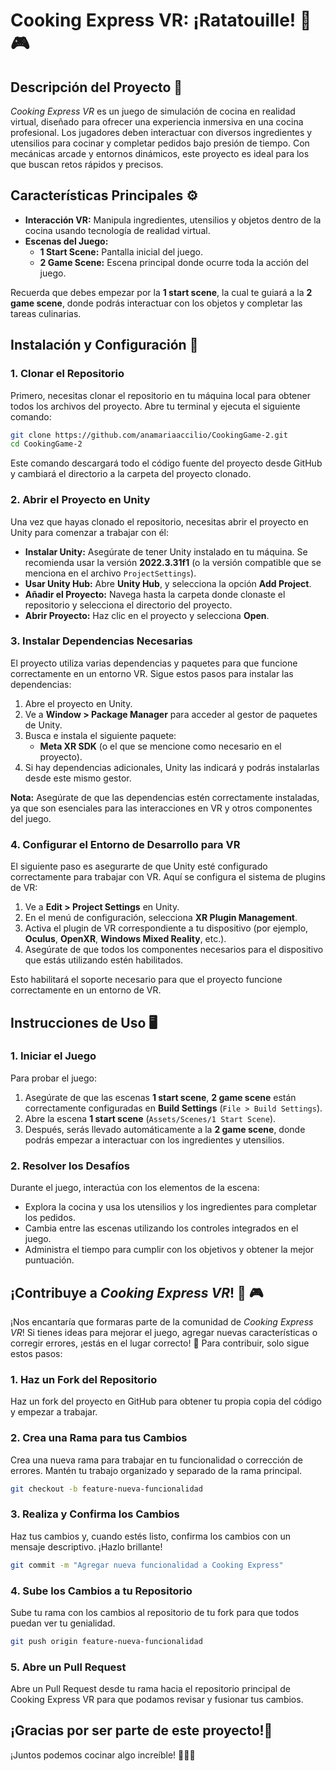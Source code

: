 # Cooking Express VR: ¡Ratatouille! 🍲🎮

## Descripción del Proyecto 📝  
*Cooking Express VR* es un juego de simulación de cocina en realidad virtual, diseñado para ofrecer una experiencia inmersiva en una cocina profesional. Los jugadores deben interactuar con diversos ingredientes y utensilios para cocinar y completar pedidos bajo presión de tiempo. Con mecánicas arcade y entornos dinámicos, este proyecto es ideal para los que buscan retos rápidos y precisos.

## Características Principales ⚙️

- **Interacción VR:** Manipula ingredientes, utensilios y objetos dentro de la cocina usando tecnología de realidad virtual.
- **Escenas del Juego:**
  - **1 Start Scene:** Pantalla inicial del juego.
  - **2 Game Scene:** Escena principal donde ocurre toda la acción del juego.

Recuerda que debes empezar por la **1 start scene**, la cual te guiará a la **2 game scene**, donde podrás interactuar con los objetos y completar las tareas culinarias.

## Instalación y Configuración 🚀


### 1. Clonar el Repositorio

Primero, necesitas clonar el repositorio en tu máquina local para obtener todos los archivos del proyecto. Abre tu terminal y ejecuta el siguiente comando:
```bash
git clone https://github.com/anamariaaccilio/CookingGame-2.git
cd CookingGame-2
```
Este comando descargará todo el código fuente del proyecto desde GitHub y cambiará el directorio a la carpeta del proyecto clonado.

### 2. Abrir el Proyecto en Unity

Una vez que hayas clonado el repositorio, necesitas abrir el proyecto en Unity para comenzar a trabajar con él:

- **Instalar Unity:** Asegúrate de tener Unity instalado en tu máquina. Se recomienda usar la versión **2022.3.31f1** (o la versión compatible que se menciona en el archivo `ProjectSettings`).
- **Usar Unity Hub:** Abre **Unity Hub**, y selecciona la opción **Add Project**.
- **Añadir el Proyecto:** Navega hasta la carpeta donde clonaste el repositorio y selecciona el directorio del proyecto.
- **Abrir Proyecto:** Haz clic en el proyecto y selecciona **Open**.

### 3. Instalar Dependencias Necesarias

El proyecto utiliza varias dependencias y paquetes para que funcione correctamente en un entorno VR. Sigue estos pasos para instalar las dependencias:

1. Abre el proyecto en Unity.
2. Ve a **Window > Package Manager** para acceder al gestor de paquetes de Unity.
3. Busca e instala el siguiente paquete:
   - **Meta XR SDK** (o el que se mencione como necesario en el proyecto).
4. Si hay dependencias adicionales, Unity las indicará y podrás instalarlas desde este mismo gestor.

**Nota:** Asegúrate de que las dependencias estén correctamente instaladas, ya que son esenciales para las interacciones en VR y otros componentes del juego.

### 4. Configurar el Entorno de Desarrollo para VR

El siguiente paso es asegurarte de que Unity esté configurado correctamente para trabajar con VR. Aquí se configura el sistema de plugins de VR:

1. Ve a **Edit > Project Settings** en Unity.
2. En el menú de configuración, selecciona **XR Plugin Management**.
3. Activa el plugin de VR correspondiente a tu dispositivo (por ejemplo, **Oculus**, **OpenXR**, **Windows Mixed Reality**, etc.).
4. Asegúrate de que todos los componentes necesarios para el dispositivo que estás utilizando estén habilitados.

Esto habilitará el soporte necesario para que el proyecto funcione correctamente en un entorno de VR.


## Instrucciones de Uso 🖥️

### 1. Iniciar el Juego

Para probar el juego:

1. Asegúrate de que las escenas **1 start scene**, **2 game scene** están correctamente configuradas en **Build Settings** (`File > Build Settings`).
2. Abre la escena **1 start scene** (`Assets/Scenes/1 Start Scene`).
3. Después, serás llevado automáticamente a la **2 game scene**, donde podrás empezar a interactuar con los ingredientes y utensilios.

### 2. Resolver los Desafíos

Durante el juego, interactúa con los elementos de la escena:

- Explora la cocina y usa los utensilios y los ingredientes para completar los pedidos.
- Cambia entre las escenas utilizando los controles integrados en el juego.
- Administra el tiempo para cumplir con los objetivos y obtener la mejor puntuación.


## ¡Contribuye a *Cooking Express VR*! 🌱 🎮

¡Nos encantaría que formaras parte de la comunidad de *Cooking Express VR*! Si tienes ideas para mejorar el juego, agregar nuevas características o corregir errores, ¡estás en el lugar correcto! 🚀 Para contribuir, solo sigue estos pasos:

### 1. Haz un Fork del Repositorio
Haz un fork del proyecto en GitHub para obtener tu propia copia del código y empezar a trabajar.

### 2. Crea una Rama para tus Cambios
Crea una nueva rama para trabajar en tu funcionalidad o corrección de errores. Mantén tu trabajo organizado y separado de la rama principal.

```bash
git checkout -b feature-nueva-funcionalidad
```

### 3. Realiza y Confirma los Cambios
Haz tus cambios y, cuando estés listo, confirma los cambios con un mensaje descriptivo. ¡Hazlo brillante!

```bash
git commit -m "Agregar nueva funcionalidad a Cooking Express"
```

### 4. Sube los Cambios a tu Repositorio
Sube tu rama con los cambios al repositorio de tu fork para que todos puedan ver tu genialidad.

```bash
git push origin feature-nueva-funcionalidad
```

### 5. Abre un Pull Request

Abre un Pull Request desde tu rama hacia el repositorio principal de Cooking Express VR para que podamos revisar y fusionar tus cambios.


## ¡Gracias por ser parte de este proyecto!🎉

¡Juntos podemos cocinar algo increíble! 🍳👩‍🍳

